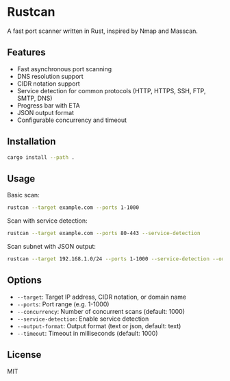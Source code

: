 # Rustcan

A fast port scanner written in Rust, inspired by Nmap and Masscan.

## Features

- Fast asynchronous port scanning
- DNS resolution support
- CIDR notation support
- Service detection for common protocols (HTTP, HTTPS, SSH, FTP, SMTP, DNS)
- Progress bar with ETA
- JSON output format
- Configurable concurrency and timeout

## Installation

```bash
cargo install --path .
```

## Usage

Basic scan:
```bash
rustcan --target example.com --ports 1-1000
```

Scan with service detection:
```bash
rustcan --target example.com --ports 80-443 --service-detection
```

Scan subnet with JSON output:
```bash
rustcan --target 192.168.1.0/24 --ports 1-1000 --service-detection --output-format json
```

## Options

- `--target`: Target IP address, CIDR notation, or domain name
- `--ports`: Port range (e.g. 1-1000)
- `--concurrency`: Number of concurrent scans (default: 1000)
- `--service-detection`: Enable service detection
- `--output-format`: Output format (text or json, default: text)
- `--timeout`: Timeout in milliseconds (default: 1000)

## License

MIT 